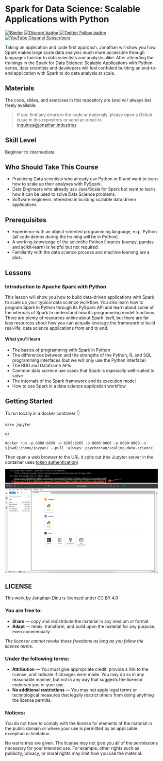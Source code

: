 # Spark for Data Science: Scalable Applications with Python

[![Binder](https://mybinder.org/badge_logo.svg)](https://mybinder.org/v2/gh/jonathandinu/spark-livetraining/HEAD)
[![Discord badge](https://img.shields.io/discord/830547562385113149?style=flat-square&color=%235865F2)](https://discord.gg/nbyZ6EpUum)
[![Twitter Follow badge](https://img.shields.io/badge/twitter-@jonathandinu-1da1f2?style=flat-square&logo=twitter)](https://twitter.com/jonathandinu)
[![YouTube Channel Subscribers](https://img.shields.io/badge/youtube-subscribe-FF0000?logo=youtube&style=flat-square)](https://www.youtube.com/channel/UCi0Hd3U6xb4V0ApUhAIfu9Q)

Taking an application and code first approach, Jonathan will show you how Spark makes large scale data analysis much more accessible through languages familiar to data scientists and analysts alike. After attending the trainings in the Spark for Data Science: Scalable Applications with Python series, data scientists and developers will feel confident building an end-to-end application with Spark to do data analysis at scale.

## Materials

The code, slides, and exercises in this repository are (and will always be) freely available.

> If you find any errors in the code or materials, please open a Github issue in this repository or send an email to inquiries@jonathan.industries

## Skill Level

Beginner to Intermediate

## Who Should Take This Course

- Practicing Data scientists who already use Python or R and want to learn how to scale up their analyses with PySpark.
- Data Engineers who already use Java/Scala for Spark but want to learn how it can be used to solve Data Science problems.
- Software engineers interested in building scalable data driven applications.

## Prerequisites

- Experience with an object-oriented programming language, e.g., Python (all code demos during the training will be in Python).
- A working knowledge of the scientific Python libraries (numpy, pandas and scikit-learn) is helpful but not required.
- Familiarity with the data science process and machine learning are a plus.

## Lessons

### Introduction to Apache Spark with Python

This lesson will show you how to build data-driven applications with Spark to scale up your typical data science workflow. You also learn how to program Spark in Python through its PySpark API and learn about some of the internals of Spark to understand how its programming model functions. There are plenty of resources online about Spark itself, but there are far less resources about how you can actually leverage the framework to build real-life, data science applications from end to end.

#### What you'll learn

- The basics of programming with Spark in Python
- The differences between and the strengths of the Python, R, and SQL programming interfaces (but we will only use the Python interface)
- The RDD and Dataframe APIs
- Common data science use cases that Spark is especially well-suited to solve
- The internals of the Spark framework and its execution model
- How to use Spark in a data science application workflow

## Getting Started

To run locally in a docker container 👇

```
make jupyter
```

or

```
docker run -p 8888:8888 -p 8265:8265 -p 8000:8000 -p 8089:8089 -v $(pwd):/home/jovyan/ --pull 'always' psychothan/scaling-data-science
```

Then open a web browser to the URL it spits out (the Jupyter server in the container uses [token authentication](https://jupyter-notebook.readthedocs.io/en/stable/security.html))

![notebook url](images/console.png)
![jupyter notebook](images/notebook.png)

## LICENSE

<p xmlns:cc="http://creativecommons.org/ns#" >This work by <a rel="cc:attributionURL dct:creator" property="cc:attributionName" href="https://jonathanjonathanjonathan.com">Jonathan Dinu</a> is licensed under <a href="http://creativecommons.org/licenses/by/4.0/?ref=chooser-v1" target="_blank" rel="license noopener noreferrer" style="display:inline-block;">CC BY 4.0</a></p>

### You are free to:

- **Share** — copy and redistribute the material in any medium or format
- **Adapt** — remix, transform, and build upon the material
  for any purpose, even commercially.

_The licensor cannot revoke these freedoms as long as you follow the license terms._

### Under the following terms:

- **Attribution** — You must give appropriate credit, provide a link to the license, and indicate if changes were made. You may do so in any reasonable manner, but not in any way that suggests the licensor endorses you or your use.
- **No additional restrictions** — You may not apply legal terms or technological measures that legally restrict others from doing anything the license permits.

### Notices:

You do not have to comply with the license for elements of the material in the public domain or where your use is permitted by an applicable exception or limitation.

No warranties are given. The license may not give you all of the permissions necessary for your intended use. For example, other rights such as publicity, privacy, or moral rights may limit how you use the material.
